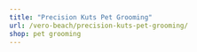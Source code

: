 ```yaml
---
title: "Precision Kuts Pet Grooming"
url: /vero-beach/precision-kuts-pet-grooming/
shop: pet grooming
---
```


